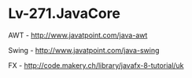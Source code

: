 # Lv-271.JavaCore

AWT - http://www.javatpoint.com/java-awt

Swing - http://www.javatpoint.com/java-swing

FX - http://code.makery.ch/library/javafx-8-tutorial/uk
